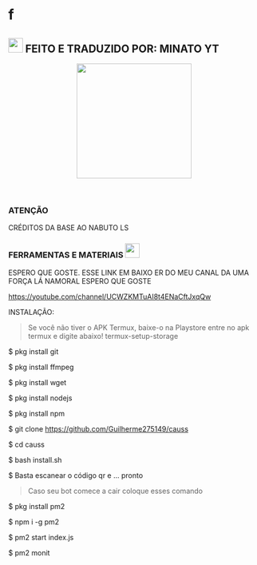 # f
## <img src="https://github.com/TheDudeThatCode/TheDudeThatCode/blob/master/Assets/Hi.gif" width="29px"> FEITO E TRADUZIDO POR: MINATO YT
<p align="center">
<img src="https://media-giphy-com.cdn.ampproject.org/ii/w820/s/media.giphy.com/media/1g3A0gpaidxWcL9Mfo/giphy.gif" width="230" height="230"/>
</p>
<br>


</details>

### ATENÇÃO
CRÉDITOS DA BASE AO NABUTO LS
</div>

### FERRAMENTAS E MATERIAIS <img src="https://github.com/TheDudeThatCode/TheDudeThatCode/blob/master/Assets/Mario_Hello_Big.gif" width="29px">

ESPERO QUE GOSTE. ESSE LINK EM BAIXO ER DO MEU CANAL DA UMA FORÇA LÁ NAMORAL ESPERO QUE GOSTE 

https://youtube.com/channel/UCWZKMTuAI8t4ENaCftJxqQw

INSTALAÇÃO:

> Se você não tiver o APK Termux, baixe-o na Playstore
> entre no apk termux e digite abaixo!
 termux-setup-storage 

$ pkg install git

$ pkg install ffmpeg 

$ pkg install wget 

$ pkg install nodejs 

$ pkg install npm 

$ git clone https://github.com/Guilherme275149/causs

$ cd causs

$ bash install.sh

$ Basta escanear o código qr e ... pronto

>Caso seu bot comece a cair coloque esses comando

$ pkg install pm2

$ npm i -g pm2 

$ pm2 start index.js

$ pm2 monit

```
